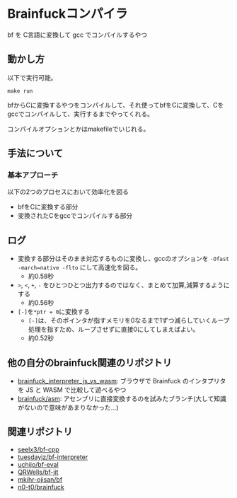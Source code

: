 # Brainfuckコンパイラ

bf を C言語に変換して gcc でコンパイルするやつ

## 動かし方

以下で実行可能。

```
make run 
```

bfからCに変換するやつをコンパイルして、それ使ってbfをCに変換して、Cをgccでコンパイルして、実行するまでやってくれる。

コンパイルオプションとかはmakefileでいじれる。


## 手法について

### 基本アプローチ

以下の2つのプロセスにおいて効率化を図る

- bfをCに変換する部分
- 変換されたCをgccでコンパイルする部分

## ログ

- 変換する部分はそのまま対応するものに変換し、gccのオプションを `-Ofast -march=native -flto` にして高速化を図る。
  - 約0.58秒
- `>`, `<`, `+`, `-` をひとつひとつ出力するのではなく、まとめて加算,減算するようにする
  - 約0.56秒
- `[-]`を`*ptr = 0`に変換する
  - `[-]`は、そのポインタが指すメモリを0なるまで1ずつ減らしていくループ処理を指すため、ループさせずに直接0にしてしまえばよい。
  - 約0.52秒

## 他の自分のbrainfuck関連のリポジトリ

- [brainfuck_interpreter_js_vs_wasm](https://github.com/kobayashiharuto/brainfuck_interpreter_js_vs_wasm): ブラウザで Brainfuck のインタプリタを JS と WASM で比較して遊べるやつ
- [brainfuck/asm](https://github.com/kobayashiharuto/brainfuck/tree/asm): アセンブリに直接変換するのを試みたブランチ(大して知識がないので意味があまりなかった...)

## 関連リポジトリ

- [seelx3/bf-cpp](https://github.com/seelx3/bf-cpp)
- [tuesdayjz/bf-interpreter](https://github.com/tuesdayjz/bf-interpreter)
- [uchijo/bf-eval](https://github.com/uchijo/bf-eval)
- [QRWells/bf-jit](https://github.com/QRWells/bf-jit)
- [mkihr-ojisan/bf](https://github.com/mkihr-ojisan/bf)
- [n0-t0/brainfuck](https://github.com/n0-t0/brainfuck)

